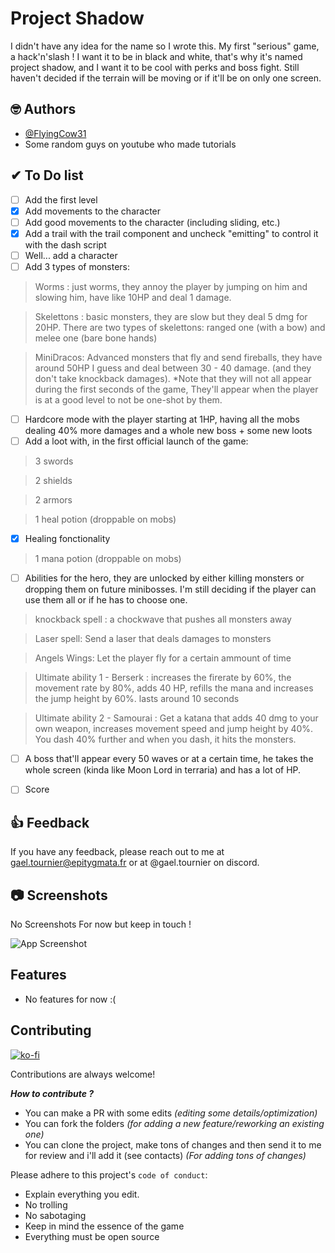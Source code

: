 
# Project Shadow

I didn't have any idea for the name so I wrote this. 
My first "serious" game, a hack'n'slash ! I want it to be in black and white, that's why it's named project shadow, and I want it to be cool with perks and boss fight. Still haven't decided if the terrain will be moving or if it'll be on only one screen. 




## 🤓 Authors

- [@FlyingCow31](https://github.com/FlyingCow31)
- Some random guys on youtube who made tutorials


## ✔ To Do list


- [ ]  Add the first level 
- [x]  Add movements to the character
- [ ]  Add good movements to the character (including sliding, etc.)
- [x]  Add a trail with the trail component and uncheck "emitting" to control it with the dash script
- [ ]  Well... add a character 
- [ ]  Add 3 types of monsters: 
> Worms : just worms, they annoy the player by jumping on him and slowing him, have like 10HP and deal 1 damage. 

> Skelettons : basic monsters, they are slow but they deal 5 dmg for 20HP. There are two types of skelettons: ranged one (with a bow) and melee one (bare bone hands)

> MiniDracos: Advanced monsters that fly and send fireballs, they have around 50HP I guess and deal between 30 - 40 damage. (and they don't take knockback damages).
*Note that they will not all appear during the first seconds of the game, They'll appear when the player is at a good level to not be one-shot by them. 
- [ ]  Hardcore mode with the player starting at 1HP, having all the mobs dealing 40% more damages and a whole new boss + some new loots 
- [ ]  Add a loot with, in the first official launch of the game: 
> 3 swords 

> 2 shields

> 2 armors 

> 1 heal potion (droppable on mobs)
- [x] Healing fonctionality 

> 1 mana potion (droppable on mobs)

- [ ]  Abilities for the hero, they are unlocked by either killing monsters or dropping them on future minibosses. I'm still deciding if the player can use them all or if he has to choose one.

> knockback spell : a chockwave that pushes all monsters away

> Laser spell: Send a laser that deals damages to monsters 

> Angels Wings: Let the player fly for a certain ammount of time

> Ultimate ability 1 - Berserk : increases the firerate by 60%, the movement rate by 80%, adds 40 HP, refills the mana and increases the jump height by 60%. lasts around 10 seconds

> Ultimate ability 2 - Samourai : Get a katana that adds 40 dmg to your own weapon, increases movement speed and jump height by 40%. You dash 40% further and when you dash, it hits the monsters.

- [ ]  A boss that'll appear every 50 waves or at a certain time, he takes the whole screen (kinda like Moon Lord in terraria) and has a lot of HP. 
>
- [ ]  Score
## 👍 Feedback

If you have any feedback, please reach out to me at gael.tournier@epitygmata.fr 
or at @gael.tournier on discord. 


## 📷 Screenshots

No Screenshots For now but keep in touch ! 

![App Screenshot](https://via.placeholder.com/468x300?text=App+Screenshot+Here)


## Features

- No features for now :(


## Contributing

[![ko-fi](https://ko-fi.com/img/githubbutton_sm.svg)](https://ko-fi.com/V7V0148C5L)

Contributions are always welcome!

***How to contribute ?***
- You can make a PR with some edits *(editing some details/optimization)*
- You can fork the folders *(for adding a new feature/reworking an existing one)*
- You can clone the project, make tons of changes and then send it to me for review and i'll add it (see contacts) *(For adding tons of changes)*


Please adhere to this project's `code of conduct`: 
- Explain everything you edit.
- No trolling
- No sabotaging 
- Keep in mind the essence of the game
- Everything must be open source 
